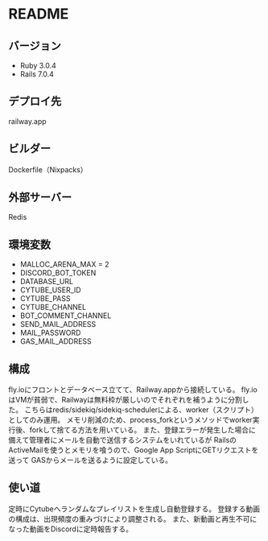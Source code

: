 # README

## バージョン
- Ruby 3.0.4
- Rails 7.0.4

## デプロイ先
railway.app

## ビルダー
Dockerfile（Nixpacks）

## 外部サーバー
Redis

## 環境変数
- MALLOC_ARENA_MAX = 2
- DISCORD_BOT_TOKEN
- DATABASE_URL
- CYTUBE_USER_ID
- CYTUBE_PASS
- CYTUBE_CHANNEL
- BOT_COMMENT_CHANNEL
- SEND_MAIL_ADDRESS
- MAIL_PASSWORD
- GAS_MAIL_ADDRESS

## 構成
fly.ioにフロントとデータベース立てて、Railway.appから接続している。
fly.ioはVMが貧弱で、Railwayは無料枠が厳しいのでそれぞれを補うように分割した。
こちらはredis/sidekiq/sidekiq-schedulerによる、worker（スクリプト）としてのみ運用。
メモリ削減のため、process_forkというメソッドでworker実行後、forkして捨てる方法を用いている。
また、登録エラーが発生した場合に備えて管理者にメールを自動で送信するシステムをいれているが
RailsのActiveMailを使うとメモリを喰うので、Google App ScriptにGETリクエストを送って
GASからメールを送るように設定している。

## 使い道
定時にCytubeへランダムなプレイリストを生成し自動登録する。
登録する動画の構成は、出現頻度の重みづけにより調整される。
また、新動画と再生不可になった動画をDiscordに定時報告する。